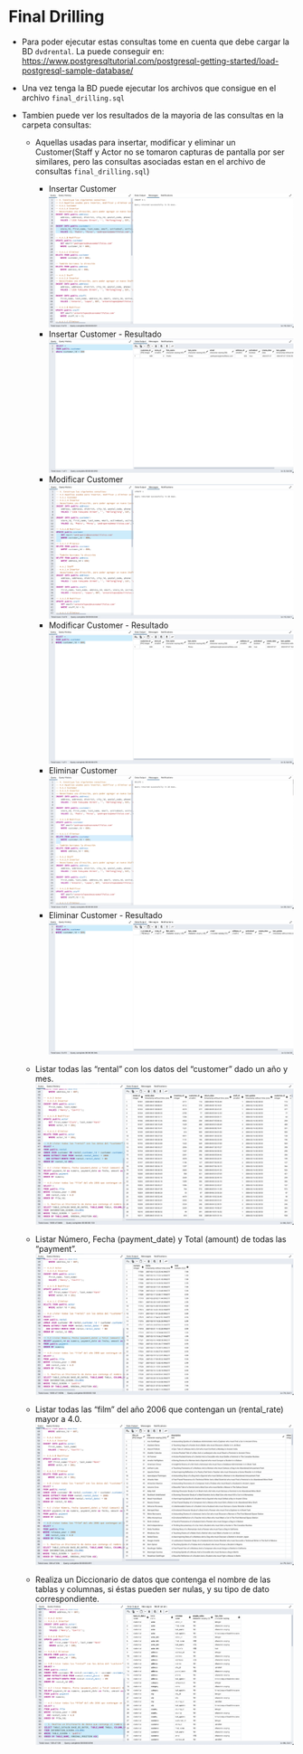 # Final Drilling

- Para poder ejecutar estas consultas tome en cuenta que debe cargar la BD `dvdrental`. La puede conseguir en: https://www.postgresqltutorial.com/postgresql-getting-started/load-postgresql-sample-database/

- Una vez tenga la BD puede ejecutar los archivos que consigue en el archivo `final_drilling.sql`

- Tambien puede ver los resultados de la mayoria de las consultas en la carpeta consultas:

  - Aquellas usadas para insertar, modificar y eliminar un Customer(Staff y Actor no se tomaron capturas de pantalla por ser similares, pero las consultas asociadas estan en el archivo de consultas `final_drilling.sql`)

    - Insertar Customer ![Insertar Customer](consultas/m5_4_A_1_a_insertar.png)
    - Insertar Customer - Resultado ![Insertar Customer - Resultado](consultas/m5_4_A_1_a_insertar_resultado.png)
    - Modificar Customer ![Modificar Customer](consultas/m5_4_A_1_b_modificar.png)
    - Modificar Customer - Resultado ![Modificar Customer - Resultado](consultas/m5_4_A_1_b_modificar_resultado.png)
    - Eliminar Customer ![Eliminar Customer](consultas/m5_4_A_1_c_eliminar.png)
    - Eliminar Customer - Resultado ![Eliminar Customer - Resultado](consultas/m5_4_A_1_c_eliminar_resultado.png)

  - Listar todas las “rental” con los datos del “customer” dado un año y mes. ![Listar todas las “rental” con los datos del “customer” dado un año y mes.](consultas/m5_4_B.png)
  - Listar Número, Fecha (payment_date) y Total (amount) de todas las “payment”. ![Listar Número, Fecha (payment_date) y Total (amount) de todas las “payment”.](consultas/m5_4_C.png)
  - Listar todas las “film” del año 2006 que contengan un (rental_rate) mayor a 4.0. ![Listar todas las “film” del año 2006 que contengan un (rental_rate) mayor a 4.0.](consultas/m5_4_D.png)
  - Realiza un Diccionario de datos que contenga el nombre de las tablas y columnas, si éstas pueden ser nulas, y su tipo de dato correspondiente. ![Realiza un Diccionario de datos que contenga el nombre de las tablas y columnas, si éstas pueden ser nulas, y su tipo de dato correspondiente.](consultas/m5_5.png)

